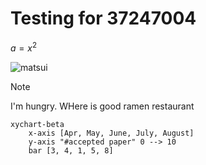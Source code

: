 # Testing for 37247004

$a = x^2$

![matsui](https://github.com/matsui528/my_kmeans/assets/2842345/0dad771d-f256-42ef-a782-609d306569c4)


> [!NOTE]
> I'm hungry. WHere is good ramen restaurant



```mermaid
xychart-beta
    x-axis [Apr, May, June, July, August]
    y-axis "#accepted paper" 0 --> 10
    bar [3, 4, 1, 5, 8]
```
